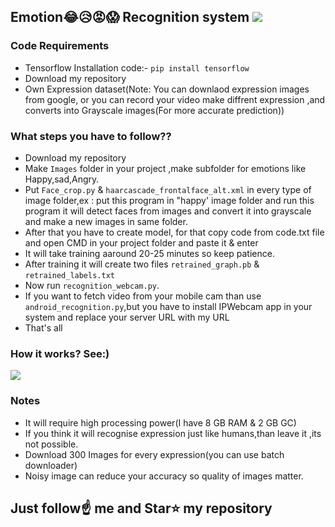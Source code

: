 ##  Emotion😂😥😡😱 Recognition system [![](https://img.shields.io/github/license/sourcerer-io/hall-of-fame.svg)](https://github.com/Spidy20/Emotion_recognition_system/blob/master/LICENSE)

### Code Requirements
- Tensorflow
  Installation code:- `pip install tensorflow`
- Download my repository
- Own Expression dataset(Note: You can downlaod expression images from google, or you can record your video make diffrent expression ,and
  converts into Grayscale images(For more accurate prediction))


### What steps you have to follow??
- Download my repository 
- Make `Images` folder in your project ,make subfolder for emotions like Happy,sad,Angry.
- Put `Face_crop.py` & `haarcascade_frontalface_alt.xml` in every type of image folder,ex : put this program in "happy' image folder and 
  run this program it will detect faces from images and convert it into grayscale and make a new images in same folder.
- After that you have to create model, for that copy code from code.txt file and open CMD in your project folder and paste it & enter
- It will take training aaround 20-25 minutes so keep patience.
- After training it will create two files `retrained_graph.pb` & `retrained_labels.txt`
- Now run `recognition_webcam.py`.
- If you want to fetch video from your mobile cam than use `android_recognition.py`,but you have to install IPWebcam app in your system
  and replace your server URL with my URL
- That's all 

### How it works? See:)

<img src="https://github.com/Spidy20/Emotion_recognition_system/blob/master/Emotion_recognition.gif">

### Notes
- It will require high processing power(I have 8 GB RAM & 2 GB GC)
- If you think it will recognise expression just like humans,than leave it ,its not possible.
- Download 300 Images for every expression(you can use batch downloader)
- Noisy image can reduce your accuracy so quality of images matter.


## Just follow☝️ me and Star⭐ my repository 
